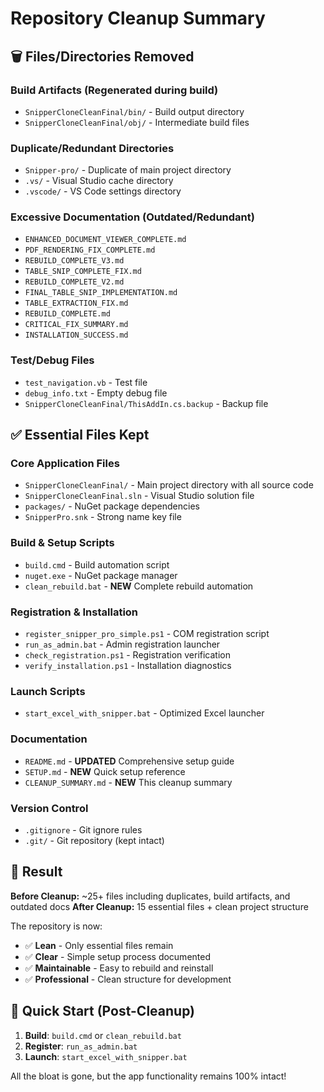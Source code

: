 # Repository Cleanup Summary

## 🗑️ Files/Directories Removed

### Build Artifacts (Regenerated during build)
- `SnipperCloneCleanFinal/bin/` - Build output directory
- `SnipperCloneCleanFinal/obj/` - Intermediate build files

### Duplicate/Redundant Directories
- `Snipper-pro/` - Duplicate of main project directory
- `.vs/` - Visual Studio cache directory  
- `.vscode/` - VS Code settings directory

### Excessive Documentation (Outdated/Redundant)
- `ENHANCED_DOCUMENT_VIEWER_COMPLETE.md`
- `PDF_RENDERING_FIX_COMPLETE.md`
- `REBUILD_COMPLETE_V3.md`
- `TABLE_SNIP_COMPLETE_FIX.md`
- `REBUILD_COMPLETE_V2.md`
- `FINAL_TABLE_SNIP_IMPLEMENTATION.md`
- `TABLE_EXTRACTION_FIX.md`
- `REBUILD_COMPLETE.md`
- `CRITICAL_FIX_SUMMARY.md`
- `INSTALLATION_SUCCESS.md`

### Test/Debug Files
- `test_navigation.vb` - Test file
- `debug_info.txt` - Empty debug file
- `SnipperCloneCleanFinal/ThisAddIn.cs.backup` - Backup file

## ✅ Essential Files Kept

### Core Application Files
- `SnipperCloneCleanFinal/` - Main project directory with all source code
- `SnipperCloneCleanFinal.sln` - Visual Studio solution file
- `packages/` - NuGet package dependencies
- `SnipperPro.snk` - Strong name key file

### Build & Setup Scripts
- `build.cmd` - Build automation script
- `nuget.exe` - NuGet package manager
- `clean_rebuild.bat` - **NEW** Complete rebuild automation

### Registration & Installation
- `register_snipper_pro_simple.ps1` - COM registration script
- `run_as_admin.bat` - Admin registration launcher
- `check_registration.ps1` - Registration verification
- `verify_installation.ps1` - Installation diagnostics

### Launch Scripts
- `start_excel_with_snipper.bat` - Optimized Excel launcher

### Documentation
- `README.md` - **UPDATED** Comprehensive setup guide
- `SETUP.md` - **NEW** Quick setup reference
- `CLEANUP_SUMMARY.md` - **NEW** This cleanup summary

### Version Control
- `.gitignore` - Git ignore rules
- `.git/` - Git repository (kept intact)

## 🎯 Result

**Before Cleanup:** ~25+ files including duplicates, build artifacts, and outdated docs
**After Cleanup:** 15 essential files + clean project structure

The repository is now:
- ✅ **Lean** - Only essential files remain
- ✅ **Clear** - Simple setup process documented
- ✅ **Maintainable** - Easy to rebuild and reinstall
- ✅ **Professional** - Clean structure for development

## 🚀 Quick Start (Post-Cleanup)

1. **Build**: `build.cmd` or `clean_rebuild.bat`
2. **Register**: `run_as_admin.bat`
3. **Launch**: `start_excel_with_snipper.bat`

All the bloat is gone, but the app functionality remains 100% intact! 